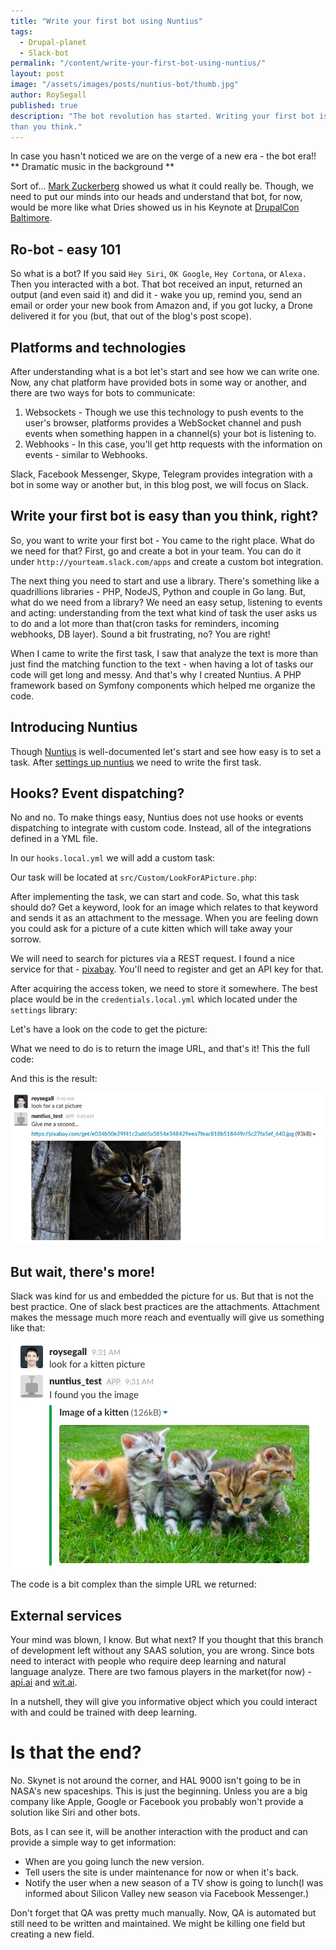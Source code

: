 ```yaml
---
title: "Write your first bot using Nuntius"
tags:
  - Drupal-planet
  - Slack-bot
permalink: "/content/write-your-first-bot-using-nuntius/"
layout: post
image: "/assets/images/posts/nuntius-bot/thumb.jpg"
author: RoySegall
published: true
description: "The bot revolution has started. Writing your first bot is easy
than you think."
---
```

In case you hasn't noticed we are on the verge of a new era - the bot era!!
** Dramatic music in the background **

Sort of... [Mark Zuckerberg](https://www.youtube.com/watch?v=4na-wZte6Co) showed
us what it could really be. Though, we need to put our minds into our heads and
understand that bot, for now, would be more like what Dries showed us in his
Keynote at [DrupalCon Baltimore](https://youtu.be/q25eaJHpXFo?t=1h7m30s).

## Ro-bot - easy 101
So what is a bot? If you said `Hey Siri`, `OK Google`, `Hey Cortona`, or
`Alexa.` Then you interacted with a bot. That bot received an input, returned an
output (and even said it) and did it - wake you up, remind you, send an email or
order your new book from Amazon and, if you got lucky, a Drone delivered it for
you (but, that out of the blog's post scope).

## Platforms and technologies
After understanding what is a bot let's start and see how we can write one. Now,
any chat platform have provided bots in some way or another, and there are two
ways for bots to communicate:
1. Websockets - Though we use this technology to push events to the user's
browser, platforms provides a WebSocket channel and push events when something
happen in a channel(s) your bot is listening to.
2. Webhooks - In this case, you'll get http requests with the information on
events - similar to Webhooks.

Slack, Facebook Messenger, Skype, Telegram provides integration with a bot in
some way or another but, in this blog post, we will focus on Slack.

## Write your first bot is easy than you think, right?
So, you want to write your first bot - You came to the right place. What do we
need for that? First, go and create a bot in your team. You can do it under
`http://yourteam.slack.com/apps` and create a custom bot integration.

The next thing you need to start and use a library. There's something like a
quadrillions libraries - PHP, NodeJS, Python and couple in Go lang. But, what do
we need from a library? We need an easy setup, listening to events and acting:
understanding from the text what kind of task the user asks us to do and
a lot more than that(cron tasks for reminders, incoming webhooks, DB layer).
Sound a bit frustrating, no? You are right!

When I came to write the first task, I saw that analyze the text is more than
just find the matching function to the text - when having a lot of tasks
our code will get long and messy. And that's why I created Nuntius. A PHP
framework based on Symfony components which helped me organize the code.

## Introducing Nuntius
Though [Nuntius](http://nuntius.xyz) is well-documented let's start and see how
easy is to set a task. After
[settings up nuntius](http://nuntius.xyz/Nuntius_Slack_Bot.html) we need to
write the first task.

## Hooks? Event dispatching?
No and no. To make things easy, Nuntius does not use hooks or events
dispatching to integrate with custom code. Instead, all of the integrations
defined in a YML file.

In our `hooks.local.yml` we will add a custom task:
<script src="https://gist.github.com/RoySegall/8b6f57d49281352b6f5217c902d2c023.js"></script>

Our task will be located at `src/Custom/LookForAPicture.php`:
<script src="https://gist.github.com/RoySegall/2bf556c2994b0bc89bc5ede26605f366.js"></script>

After implementing the task, we can start and code. So, what this task should
do? Get a keyword, look for an image which relates to that keyword and sends it
as an attachment to the message. When you are feeling down you could ask for a
picture of a cute kitten which will take away your sorrow.

We will need to search for pictures via a REST request. I found a nice service
for that - [pixabay](https://pixabay.com). You'll need to register and get an
API key for that.

After acquiring the access token, we need to store it somewhere. The best place
would be in the `credentials.local.yml` which located under the `settings`
library:

<script src="https://gist.github.com/RoySegall/53be42b81314186a5e308cb8fad3cad3.js"></script>

Let's have a look on the code to get the picture:

<script src="https://gist.github.com/RoySegall/d648637cf5518ab3f5e06dec704d2621.js"></script>

 What we need to do is to return the image URL, and that's it! This the full
 code:

<script src="https://gist.github.com/RoySegall/94a3fbae852dbbfa26c0bbfe20436472.js"></script>

And this is the result:

![Embed image in slack](/assets/images/posts/nuntius-bot/bad_kitten_image.jpg)

## But wait, there's more!
Slack was kind for us and embedded the picture for us. But that is not the best
practice. One of slack best practices are the attachments. Attachment makes the
message much more reach and eventually will give us something like that:

![Improved embed image in slack](/assets/images/posts/nuntius-bot/good_kitten_image.jpg)

The code is a bit complex than the simple URL we returned:
<script src="https://gist.github.com/RoySegall/b872dccfb12c01cbd2fa080c27fd281b.js"></script>

## External services

Your mind was blown, I know. But what next? If you thought that this branch of
development left without any SAAS solution, you are wrong. Since bots need to
interact with people who require deep learning and natural language analyze.
There are two famous players in the market(for now) -
[api.ai](https://api.ai) and [wit.ai](https://wit.ai).

In a nutshell, they will give you informative object which you could interact
with and could be trained with deep learning.

# Is that the end?
No. Skynet is not around the corner, and HAL 9000 isn't going to be in NASA's
new spaceships. This is just the beginning. Unless you are a big company like
Apple, Google or Facebook you probably won't provide a solution like Siri and
other bots.

Bots, as I can see it, will be another interaction with the product and can
provide a simple way to get information:
* When are you going lunch the new version.
* Tell users the site is under maintenance for now or when it's back.
* Notify the user when a new season of a TV show is going to lunch(I was
  informed about Silicon Valley new season via Facebook Messenger.)

Don't forget that QA was pretty much manually. Now, QA is automated but still
need to be written and maintained. We might be killing one field but creating a
new field.
